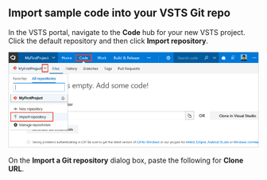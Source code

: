 ## Import sample code into your VSTS Git repo

In the VSTS portal, navigate to the **Code** hub for your new VSTS project. Click the default repository and then click **Import repository**.

![Screenshot showing menu item to import a repository](../../apps/_shared/_img/import-repository-menu-item.png)

On the **Import a Git repository** dialog box, paste the following for **Clone URL**.
